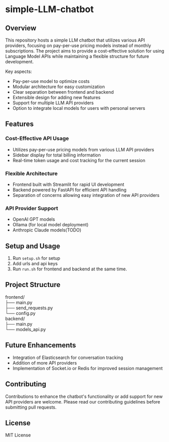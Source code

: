 # simple-LLM-chatbot

## Overview
This repository hosts a simple LLM chatbot that utilizes various API providers, focusing on pay-per-use pricing models instead of monthly subscriptions. The project aims to provide a cost-effective solution for using Language Model APIs while maintaining a flexible structure for future development.

Key aspects:
- Pay-per-use model to optimize costs
- Modular architecture for easy customization
- Clear separation between frontend and backend
- Extensible design for adding new features
- Support for multiple LLM API providers
- Option to integrate local models for users with personal servers


## Features

### Cost-Effective API Usage
- Utilizes pay-per-use pricing models from various LLM API providers
- Sidebar display for total billing information
- Real-time token usage and cost tracking for the current session

### Flexible Architecture
- Frontend built with Streamlit for rapid UI development
- Backend powered by FastAPI for efficient API handling
- Separation of concerns allowing easy integration of new API providers

### API Provider Support
- OpenAI GPT models
- Ollama (for local model deployment)
- Anthropic Claude models(TODO)

## Setup and Usage
1. Run `setup.sh` for setup
2. Add urls and api keys
3. Run `run.sh` for frontend and backend at the same time.

## Project Structure
frontend/<br>
├── main.py<br>
├── send_requests.py<br>
└── config.py<br>
backend/<br>
├── main.py<br>
└── models_api.py



## Future Enhancements
- Integration of Elasticsearch for conversation tracking
- Addition of more API providers
- Implementation of Socket.io or Redis for improved session management

## Contributing
Contributions to enhance the chatbot's functionality or add support for new API providers are welcome. Please read our contributing guidelines before submitting pull requests.


## License
MIT License
